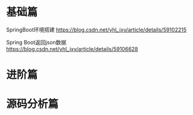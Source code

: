 # 基础篇
SpringBoot环境搭建 https://blog.csdn.net/yhl_jxy/article/details/59102215

Spring Boot返回json数据 https://blog.csdn.net/yhl_jxy/article/details/59106628

# 进阶篇


# 源码分析篇

